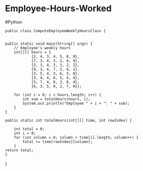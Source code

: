 # Employee-Hours-Worked
#Python
	
	public class ComputeEmployeeWeeklyHoursClass {


	public static void main(String[] args) {
		// Employee's weekly hours
		int[][] hours = {
				{2, 4, 3, 4, 5, 8, 8},
				{7, 3, 4, 3, 3, 4, 4},
				{3, 3, 4, 3, 3, 2, 2},
				{9, 3, 4, 7, 3, 4, 1},
				{3, 5, 4, 3, 6, 3, 8},
				{3, 4, 4, 6, 3, 4, 4},
				{3, 7, 4, 8, 3, 8, 4},
				{6, 3, 5, 9, 2, 7, 9}};
		
		for (int i = 0; i < hours.length; i++) {
			int sum = totalHours(hours, i);
			System.out.println("Employee " + i + ": " + sum);
		}
	}

	public static int totalHours(int[][] time, int rowIndex) {
		
		int total = 0;
		int i = 0;
		for (int column = 0; column < time[i].length; column++) {
			total += time[rowIndex][column];
		}
	return total;
	}
}
